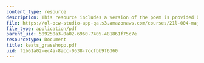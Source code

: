 ```yaml
---
content_type: resource
description: This resource includes a version of the poem is provided by John Keats.
file: https://ol-ocw-studio-app-qa.s3.amazonaws.com/courses/21l-004-major-poets-fall-2001/f1b61a02ec4a8acc06387ccfbb9f6360_keats_grasshopp.pdf
file_type: application/pdf
parent_uid: 509250a3-0a02-6960-7405-481861f75c7e
resourcetype: Document
title: keats_grasshopp.pdf
uid: f1b61a02-ec4a-8acc-0638-7ccfbb9f6360
---
```

